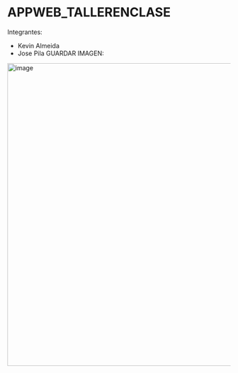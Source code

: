 # APPWEB_TALLERENCLASE
Integrantes:
* Kevin Almeida
* Jose Pila
GUARDAR IMAGEN:


<img width="1254" height="683" alt="image" src="https://github.com/user-attachments/assets/517c4e31-2dae-42bd-bbd8-e1598f2e1c58" />
